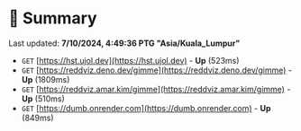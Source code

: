 # 📖 Summary
Last updated: **7/10/2024, 4:49:36 PTG "Asia/Kuala_Lumpur"**

- `GET` [https://hst.ujol.dev](https://hst.ujol.dev) - **Up** (523ms)
- `GET` [https://reddviz.deno.dev/gimme](https://reddviz.deno.dev/gimme) - **Up** (1809ms)
- `GET` [https://reddviz.amar.kim/gimme](https://reddviz.amar.kim/gimme) - **Up** (510ms)
- `GET` [https://dumb.onrender.com](https://dumb.onrender.com) - **Up** (849ms)
